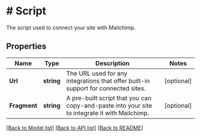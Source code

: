 # # Script
The script used to connect your site with Mailchimp.

## Properties 


Name | Type | Description | Notes
------------ | ------------- | ------------- | -------------
**Url**| **string** | The URL used for any integrations that offer built-in support for connected sites.  | [optional]
**Fragment**| **string** | A pre-built script that you can copy-and-paste into your site to integrate it with Mailchimp.  | [optional]


[[Back to Model list]](../../README.md#models) [[Back to API list]](../../README.md#endpoints) [[Back to README]](../../README.md)

